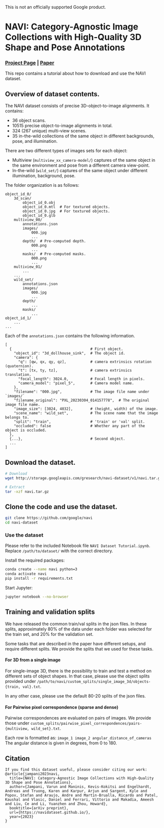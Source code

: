 This is not an officially supported Google product.

# NAVI: Category-Agnostic Image Collections with High-Quality 3D Shape and Pose Annotations
### [Project Page](https://navidataset.github.io/) | [Paper](https://arxiv.org/)

This repo contains a tutorial about how to download and use the NAVI dataset.

## Overview of dataset contents.

The NAVI dataset consists of precise 3D-object-to-image alignments.
It contains:
- 36 object scans.
- 10515 precise object-to-image alignments in total.
- 324 (267 unique) multi-view scenes.
- 35 in-the-wild collections of the same object in different backgrounds, pose, and illumination.

There are two different types of images sets for each object:
- Multiview (`multiview_xx_camera-model/`) captures of the same object in the same environment and pose from a different camera view-point.
- In-the-wild (`wild_set/`) captures of the same object under different illumination, background, pose.

The folder organization is as follows:
```
object_id_0/
    3d_scan/
        object_id_0.obj
        object_id_0.mtl  # For textured objects.
        object_id_0.jpg  # For textured objects.
        object_id_0.glb
    multiview_00/
        annotations.json
        images/
            000.jpg
            ...
        depth/  # Pre-computed depth.
            000.png
            ...
        masks/  # Pre-computed masks.
            000.png
            ...
    multiview_01/
        ...
    ...
    wild_set/
        annotations.json
        images/
            000.jpg
            ...
        depth/
            ...
        masks/
            ...
object_id_1/
    ...
...
```

Each of the `annotations.json` contains the following information.
```
[
  {                                    # First object.
    "object_id": "3d_dollhouse_sink",  # The object id.
    "camera": {
      "q": [qw, qx, qy, qz],           # camera extrinsics rotation (quaternion).
      "t": [tx, ty, tz],               # camera extrinsics translation.
      "focal_length": 3024.0,          # Focal length in pixels.
      "camera_model": "pixel_5",       # Camera model name.
    },
    "filename": "000.jpg",             # The image file name under `images/`
    "filename_original": "PXL_20230304_014157778",  # The original image file name.
    "image_size": [3024, 4032],        # (height, width) of the image.
    "scene_name": "wild_set",          # The scene name that the image belongs to.
    "split": "train",                  # 'train' or 'val' split.
    "occluded": false                  # Whether any part of the object is occluded.
  },
  {...},                               # Second object.
  ...
]
```


## Download the dataset.

```bash
# Download
wget http://storage.googleapis.com/gresearch/navi-dataset/v1/navi.tar.gz

# Extract
tar -xzf navi.tar.gz
```

## Clone the code and use the dataset.

```bash
git clone https://github.com/google/navi
cd navi-dataset
```

### Use the dataset
Please refer to the included Notebook file `NAVI Dataset Tutorial.ipynb`.
Replace `/path/to/dataset/` with the correct directory.

Install the required packages:
```bash
conda create --name navi python=3
conda activate navi
pip install -r requirements.txt
```

Start Jupyter:
```bash
jupyter notebook --no-browser
```


## Training and validation splits

We have released the common train/val splits in the json files.
In these splits, approximately 80% of the data under each folder was selected
for the train set, and 20% for the validation set.

Some tasks that are described in the paper have different setups, and require
different splits. We provide the splits that we used for these tasks. 

#### For 3D from a single image
For single-image 3D, there is the possibility to train and test a method on
different sets of object shapes. In that case, please use the object splits
provided under
`/path/to/navi/custom_splits/single_image_3d/objects-{train, val}.txt`.

In any other case, please use the default 80-20 splits of the json files.

#### For Pairwise pixel correspondence (sparse and dense)
Pairwise correspondences are evaluated on pairs of images.
We provide those under
`custom_splits/pairwise_pixel_correspondences/pairs-{multiview, wild_set}.txt`.

Each row is formatted as:
`image_1 image_2 angular_distance_of_cameras`
The angular distance is given in degrees, from 0 to 180.


## Citation

```
If you find this dataset useful, please consider citing our work:
@article{jampani2023navi,
  title={NAVI: Category-Agnostic Image Collections with High-Quality 3D Shape and Pose Annotations},
  author={Jampani, Varun and Maninis, Kevis-Kokitsi and Engelhardt, Andreas and Truong, Karen and Karpur, Arjun and Sargent, Kyle and Popov, Stefan and Araujo, Andre and Martin-Brualla, Ricardo and Patel, Kaushal and Vlasic, Daniel and Ferrari, Vittorio and Makadia, Ameesh and Liu, Ce and Li, Yuanzhen and Zhou, Howard},
  booktitle={arXiv preprint},
  url={https://navidataset.github.io/},
  year={2023}
}
```